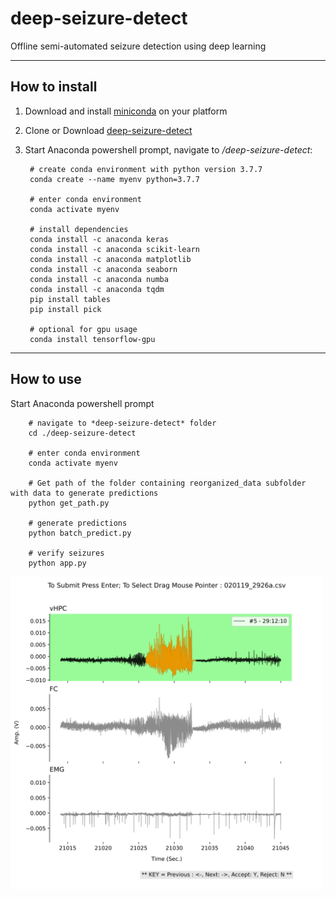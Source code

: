 # deep-seizure-detect
Offline semi-automated seizure detection using deep learning

---
## How to install
1) Download and install [miniconda](https://docs.conda.io/en/latest/miniconda.html) on your platform
2) Clone or Download [deep-seizure-detect](https://github.com/pantelisantonoudiou/deep-seizure-detect)
3) Start Anaconda powershell prompt, navigate to */deep-seizure-detect*:

        # create conda environment with python version 3.7.7
        conda create --name myenv python=3.7.7     
        
        # enter conda environment
        conda activate myenv
        
        # install dependencies
        conda install -c anaconda keras
        conda install -c anaconda scikit-learn
        conda install -c anaconda matplotlib
        conda install -c anaconda seaborn
        conda install -c anaconda numba
        conda install -c anaconda tqdm
        pip install tables
        pip install pick
        
        # optional for gpu usage
        conda install tensorflow-gpu
        
---
## How to use

Start Anaconda powershell prompt
        
        # navigate to *deep-seizure-detect* folder
        cd ./deep-seizure-detect

        # enter conda environment
        conda activate myenv

        # Get path of the folder containing reorganized_data subfolder with data to generate predictions       
        python get_path.py
        
        # generate predictions
        python batch_predict.py
        
        # verify seizures
        python app.py
        
<img src="docs/app-UI.svg" width="500">
        
        
        
        
        
        
        
        
        
        
        
